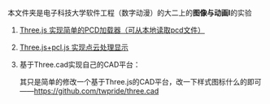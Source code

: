 本文件夹是电子科技大学软件工程（数字动漫）的大二上的**图像与动画Ⅰ**的实验

1. [Three.js 实现简单的PCD加载器（可从本地读取pcd文件）](https://github.com/PLUS-WAVE/A-UESTCer-s-Code/tree/master/图形与动画实验/实验1/src)

2. [Three.js+pcl.js 实现点云处理显示](https://github.com/PLUS-WAVE/A-UESTCer-s-Code/tree/master/图形与动画实验/实验2/src)

3. 基于Three.cad实现自己的CAD平台：

   其只是简单的修改一个基于Three.js的CAD平台，改一下样式图标什么的即可——https://github.com/twpride/three.cad

